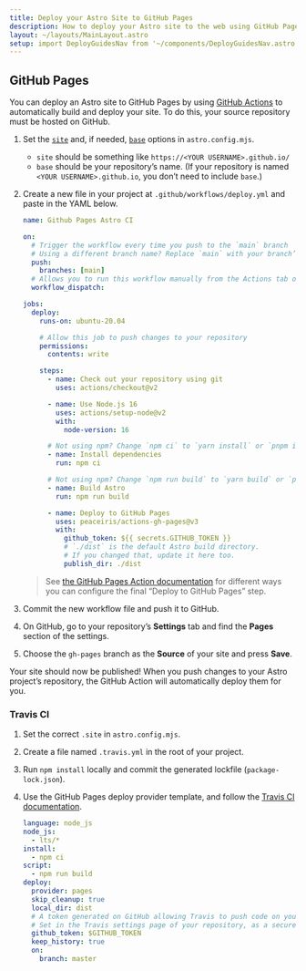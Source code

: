 ```yaml
---
title: Deploy your Astro Site to GitHub Pages
description: How to deploy your Astro site to the web using GitHub Pages.
layout: ~/layouts/MainLayout.astro
setup: import DeployGuidesNav from '~/components/DeployGuidesNav.astro';
---
```


## GitHub Pages

You can deploy an Astro site to GitHub Pages by using [GitHub Actions](https://github.com/features/actions) to automatically build and deploy your site. To do this, your source repository must be hosted on GitHub.

1. Set the [`site`](/en/reference/configuration-reference/#site) and, if needed, [`base`](/en/reference/configuration-reference/#base) options in `astro.config.mjs`.
    - `site` should be something like `https://<YOUR USERNAME>.github.io/`
    - `base` should be your repository’s name. (If your repository is named `<YOUR USERNAME>.github.io`, you don’t need to include `base`.)
1. Create a new file in your project at `.github/workflows/deploy.yml` and paste in the YAML below.

    ```yaml
    name: Github Pages Astro CI

    on:
      # Trigger the workflow every time you push to the `main` branch
      # Using a different branch name? Replace `main` with your branch’s name
      push:
        branches: [main]
      # Allows you to run this workflow manually from the Actions tab on GitHub.
      workflow_dispatch:

    jobs:
      deploy:
        runs-on: ubuntu-20.04

        # Allow this job to push changes to your repository
        permissions:
          contents: write

        steps:
          - name: Check out your repository using git
            uses: actions/checkout@v2

          - name: Use Node.js 16
            uses: actions/setup-node@v2
            with:
              node-version: 16

          # Not using npm? Change `npm ci` to `yarn install` or `pnpm i`
          - name: Install dependencies
            run: npm ci

          # Not using npm? Change `npm run build` to `yarn build` or `pnpm run build`
          - name: Build Astro
            run: npm run build

          - name: Deploy to GitHub Pages
            uses: peaceiris/actions-gh-pages@v3
            with:
              github_token: ${{ secrets.GITHUB_TOKEN }}
              # `./dist` is the default Astro build directory.
              # If you changed that, update it here too.
              publish_dir: ./dist
    ```
    
    > See [the GitHub Pages Action documentation](https://github.com/marketplace/actions/github-pages-action) for different ways you can configure the final “Deploy to GitHub Pages” step.

1. Commit the new workflow file and push it to GitHub.
1. On GitHub, go to your repository’s **Settings** tab and find the **Pages** section of the settings.
1. Choose the `gh-pages` branch as the **Source** of your site and press **Save**.

Your site should now be published! When you push changes to your Astro project’s repository, the GitHub Action will automatically deploy them for you.

### Travis CI

1. Set the correct `.site` in `astro.config.mjs`.
2. Create a file named `.travis.yml` in the root of your project.
3. Run `npm install` locally and commit the generated lockfile (`package-lock.json`).
4. Use the GitHub Pages deploy provider template, and follow the [Travis CI documentation](https://docs.travis-ci.com/user/deployment/pages/).

   ```yaml
   language: node_js
   node_js:
     - lts/*
   install:
     - npm ci
   script:
     - npm run build
   deploy:
     provider: pages
     skip_cleanup: true
     local_dir: dist
     # A token generated on GitHub allowing Travis to push code on you repository.
     # Set in the Travis settings page of your repository, as a secure variable.
     github_token: $GITHUB_TOKEN
     keep_history: true
     on:
       branch: master
   ```

<DeployGuidesNav />

